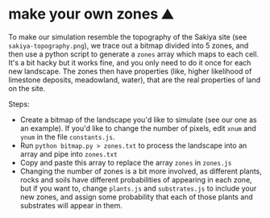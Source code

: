 # make your own zones ⛰

To make our simulation resemble the topography of the Sakiya site (see `sakiya-topography.png`), we trace out a bitmap divided into 5 zones, and then use a python script to generate a `zones` array which maps to each cell. It's a bit hacky but it works fine, and you only need to do it once for each new landscape. The zones then have properties (like, higher likelihood of limestone deposits, meadowland, water), that are the real properties of land on the site.

Steps:
- Create a bitmap of the landscape you'd like to simulate (see our one as an example). If you'd like to change the number of pixels, edit `xnum` and `ynum` in the file `constants.js`.
- Run `python bitmap.py > zones.txt` to process the landscape into an array and pipe into `zones.txt`
- Copy and paste this array to replace the array `zones` in `zones.js`
- Changing the number of zones is a bit more involved, as different plants, rocks and soils have different probabilities of appearing in each zone, but if you want to, change `plants.js` and `substrates.js` to include your new zones, and assign some probability that each of those plants and substrates will appear in them.

